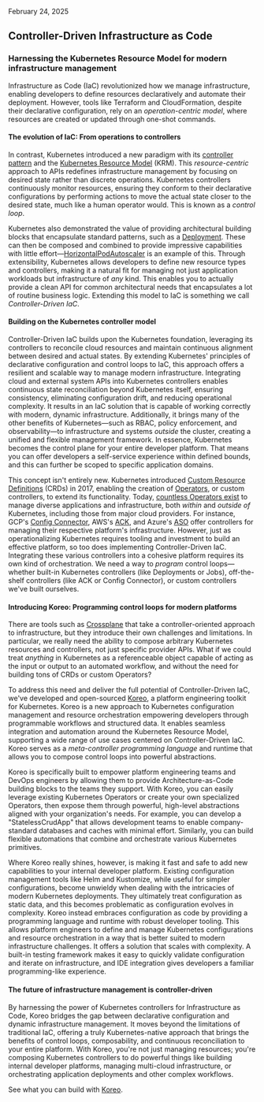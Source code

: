 <p class="post-date">February 24, 2025</p>
<h2>Controller-Driven Infrastructure as Code</h2>
<h3>Harnessing the Kubernetes Resource Model for modern infrastructure management</h3>

Infrastructure as Code (IaC) revolutionized how we manage infrastructure,
enabling developers to define resources declaratively and automate their
deployment. However, tools like Terraform and CloudFormation, despite their
declarative configuration, rely on an _operation-centric model_, where
resources are created or updated through one-shot commands.

#### The evolution of IaC: From operations to controllers

In contrast, Kubernetes introduced a new paradigm with its
<a href="https://kubernetes.io/docs/concepts/architecture/controller/" target="_blank">controller pattern</a>
and the
<a href="https://github.com/kubernetes/design-proposals-archive/blob/main/architecture/resource-management.md" target="_blank">Kubernetes Resource Model</a>
(KRM). This _resource-centric_ approach to APIs redefines infrastructure
management by focusing on desired state rather than discrete operations.
Kubernetes controllers continuously monitor resources, ensuring they conform to
their declarative configurations by performing actions to move the actual state
closer to the desired state, much like a human operator would. This is known as
a _control loop_.

Kubernetes also demonstrated the value of providing architectural building
blocks that encapsulate standard patterns, such as a
<a href="https://kubernetes.io/docs/tasks/run-application/run-stateless-application-deployment/" target="_blank">Deployment</a>.
These can then be composed and combined to provide impressive capabilities with
little effort—<a href="https://kubernetes.io/docs/tasks/run-application/horizontal-pod-autoscale/" target="_blank">HorizontalPodAutoscaler</a>
is an example of this. Through extensibility, Kubernetes allows developers to
define new resource types and controllers, making it a natural fit for managing
not just application workloads but infrastructure of _any_ kind. This enables
you to actually provide a clean API for common architectural needs that
encapsulates a lot of routine business logic. Extending this model to IaC is
something we call _Controller-Driven IaC_.

#### Building on the Kubernetes controller model

Controller-Driven IaC builds upon the Kubernetes foundation, leveraging its
controllers to reconcile cloud resources and maintain continuous alignment
between desired and actual states. By extending Kubernetes' principles of
declarative configuration and control loops to IaC, this approach offers a
resilient and scalable way to manage modern infrastructure. Integrating cloud
and external system APIs into Kubernetes controllers enables continuous state
reconciliation beyond Kubernetes itself, ensuring consistency, eliminating
configuration drift, and reducing operational complexity. It results in an IaC
solution that is capable of working correctly with modern, dynamic
infrastructure. Additionally, it brings many of the other benefits of
Kubernetes—such as RBAC, policy enforcement, and observability—to
infrastructure and systems _outside_ the cluster, creating a unified and
flexible management framework. In essence, Kubernetes becomes the control plane
for your entire developer platform. That means you can offer developers a
self-service experience within defined bounds, and this can further be
scoped to specific application domains.

This concept isn't entirely new. Kubernetes introduced
<a href="https://kubernetes.io/docs/concepts/extend-kubernetes/api-extension/custom-resources/" target="_blank">Custom Resource Definitions</a>
(CRDs) in 2017, enabling the creation of <a href="https://kubernetes.io/docs/concepts/extend-kubernetes/operator/" target="_blank">Operators</a>,
or custom controllers, to extend its functionality. Today, <a href="https://operatorhub.io" target="_blank">countless Operators exist</a>
to manage diverse applications and infrastructure, both _within_ and _outside
of_ Kubernetes, including those from major cloud providers. For instance, GCP's
<a href="https://cloud.google.com/config-connector/docs/overview" target="_blank">Config Connector</a>,
AWS's <a href="https://github.com/aws-controllers-k8s/community" target="_blank">ACK</a>,
and Azure's <a href="https://azure.github.io/azure-service-operator/" target="_blank">ASO</a>
offer controllers for managing their respective platform's infrastructure.
However, just as operationalizing Kubernetes requires tooling and investment to
build an effective platform, so too does implementing Controller-Driven IaC.
Integrating these various controllers into a cohesive platform requires its own
kind of orchestration. We need a way to _program_ control loops—whether
built-in Kubernetes controllers (like Deployments or Jobs), off-the-shelf
controllers (like ACK or Config Connector), or custom controllers we've built
ourselves.

#### Introducing Koreo: Programming control loops for modern platforms

There are tools such as [Crossplane](https://www.crossplane.io) that take a
controller-oriented approach to infrastructure, but they introduce their own
challenges and limitations. In particular, we really need the ability to
compose arbitrary Kubernetes resources and controllers, not just specific
provider APIs. What if we could treat _anything_ in Kubernetes as a
referenceable object capable of acting as the input or output to an automated
workflow, and without the need for building tons of CRDs or custom Operators? 

To address this need and deliver the full potential of Controller-Driven IaC,
we've developed and open-sourced <a href="http://koreo.dev" target="_blank">Koreo</a>,
a platform engineering toolkit for Kubernetes. Koreo is a new approach to
Kubernetes configuration management and resource orchestration empowering
developers through programmable workflows and structured data. It enables
seamless integration and automation around the Kubernetes Resource Model,
supporting a wide range of use cases centered on Controller-Driven IaC. Koreo
serves as a _meta-controller programming language_ and runtime that allows you
to compose control loops into powerful abstractions.

Koreo is specifically built to empower platform engineering teams and DevOps
engineers by allowing them to provide Architecture-as-Code building blocks to
the teams they support. With Koreo, you can easily leverage existing Kubernetes
Operators or create your own specialized Operators, then expose them through
powerful, high-level abstractions aligned with your organization's needs. For
example, you can develop a "StatelessCrudApp" that allows development teams to
enable company-standard databases and caches with minimal effort. Similarly,
you can build flexible automations that combine and orchestrate various
Kubernetes primitives.

Where Koreo really shines, however, is making it fast and safe to add new
capabilities to your internal developer platform. Existing configuration
management tools like Helm and Kustomize, while useful for simpler
configurations, become unwieldy when dealing with the intricacies of modern
Kubernetes deployments. They ultimately treat configuration as static data, and
this becomes problematic as configuration evolves in complexity. Koreo instead
embraces configuration as code by providing a programming language and runtime
with robust developer tooling. This allows platform engineers to define and
manage Kubernetes configurations and resource orchestration in a way that is
better suited to modern infrastructure challenges. It offers a solution that
scales with complexity. A built-in testing framework makes it easy to quickly
validate configuration and iterate on infrastructure, and IDE integration gives
developers a familiar programming-like experience.

#### The future of infrastructure management is controller-driven

By harnessing the power of Kubernetes controllers for Infrastructure as Code,
Koreo bridges the gap between declarative configuration and dynamic
infrastructure management. It moves beyond the limitations of traditional IaC,
offering a truly Kubernetes-native approach that brings the benefits of control
loops, composability, and continuous reconciliation to your entire platform.
With Koreo, you're not just managing resources; you're composing Kubernetes
controllers to do powerful things like building internal developer platforms,
managing multi-cloud infrastructure, or orchestrating application deployments
and other complex workflows.


See what you can build with <a href="https://koreo.dev" target="_blank">Koreo</a>.
